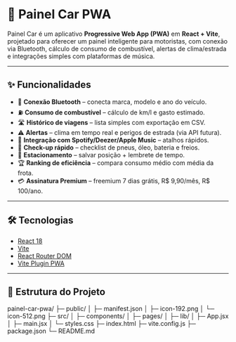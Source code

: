 # 🚗 Painel Car PWA

Painel Car é um aplicativo **Progressive Web App (PWA)** em **React + Vite**, projetado para oferecer um painel inteligente para motoristas, com conexão via Bluetooth, cálculo de consumo de combustível, alertas de clima/estrada e integrações simples com plataformas de música.

---

## ✨ Funcionalidades

- 📡 **Conexão Bluetooth** – conecta marca, modelo e ano do veículo.  
- ⛽ **Consumo de combustível** – cálculo de km/l e gasto estimado.  
- 🛣️ **Histórico de viagens** – lista simples com exportação em CSV.  
- ⚠️ **Alertas** – clima em tempo real e perigos de estrada (via API futura).  
- 🎵 **Integração com Spotify/Deezer/Apple Music** – atalhos rápidos.  
- 🧾 **Check-up rápido** – checklist de pneus, óleo, bateria e freios.  
- 📍 **Estacionamento** – salvar posição + lembrete de tempo.  
- 🏆 **Ranking de eficiência** – compara consumo médio com média da frota.  
- 💳 **Assinatura Premium** – freemium 7 dias grátis, R$ 9,90/mês, R$ 100/ano.  

---

## 🛠️ Tecnologias

- [React 18](https://react.dev)  
- [Vite](https://vitejs.dev)  
- [React Router DOM](https://reactrouter.com)  
- [Vite Plugin PWA](https://vite-pwa-org.netlify.app/)  

---

## 📂 Estrutura do Projeto

painel-car-pwa/
├─ public/
│ ├─ manifest.json
│ ├─ icon-192.png
│ └─ icon-512.png
├─ src/
│ ├─ components/
│ ├─ pages/
│ ├─ lib/
│ ├─ App.jsx
│ ├─ main.jsx
│ └─ styles.css
├─ index.html
├─ vite.config.js
├─ package.json
└─ README.md



